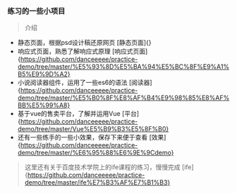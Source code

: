 ### 练习的一些小项目

>介绍

- 静态页面，根据psd设计稿还原网页 [静态页面]{}
- 响应式页面，熟悉了解响应式原理 [响应式页面]{https://github.com/danceeeee/practice-demo/tree/master/%E5%93%8D%E5%BA%94%E5%BC%8F%E9%A1%B5%E9%9D%A2}
- 小说阅读器组件，运用了一些es6的语法 [阅读器]{https://github.com/danceeeee/practice-demo/tree/master/%E5%B0%8F%E8%AF%B4%E9%98%85%E8%AF%BB%E5%99%A8}
- 基于vue的售卖平台，了解并运用Vue [平台]{https://github.com/danceeeee/practice-demo/tree/master/Vue%E5%B9%B3%E5%8F%B0}
- 还有一些练手的一些小效果，保存下来便于查看 [效果]{https://github.com/danceeeee/practice-demo/tree/master/%E6%95%88%E6%9E%9Cdemo}

>这里还有关于百度技术学院上的ife课程的练习，慢慢完成 [ife]{https://github.com/danceeeee/practice-demo/tree/master/ife%E7%B3%AF%E7%B1%B3}


